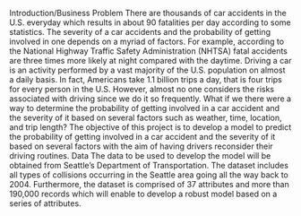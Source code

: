 Introduction/Business Problem
There are thousands of car accidents in the U.S. everyday which results in about 90 fatalities per day according to some statistics. The severity of a car accidents and the probability of getting involved in one depends on a myriad of factors. For example, according to the National Highway Traffic Safety Administration (NHTSA) fatal accidents are three times more likely at night compared with the daytime. Driving a car is an activity performed by a vast majority of the U.S. population on almost a daily basis. In fact, Americans take 1.1 billion trips a day, that is four trips for every person in the U.S. However, almost no one considers the risks associated with driving since we do it so frequently. What if we there were a way to determine the probability of getting involved in a car accident and the severity of it based on several factors such as weather, time, location, and trip length? The objective of this project is to develop a model to predict the probability of getting involved in a car accident and the severity of it based on several factors with the aim of having drivers reconsider their driving routines. 
Data
The data to be used to develop the model will be obtained from Seattle’s Department of Transportation. The dataset includes all types of collisions occurring in the Seattle area going all the way back to 2004. Furthermore, the dataset is comprised of 37 attributes and more than 190,000 records which will enable to develop a robust model based on a series of attributes. 
